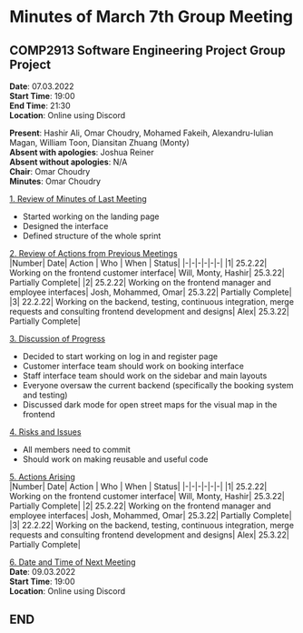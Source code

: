 # Minutes of March 7th Group Meeting
## COMP2913 Software Engineering Project Group Project
**Date**: 07.03.2022  
**Start Time**: 19:00  
**End Time**: 21:30  
**Location**: Online using Discord

**Present**: Hashir Ali, Omar Choudry, Mohamed Fakeih, Alexandru-Iulian Magan, William Toon, Diansitan Zhuang (Monty)  
**Absent with apologies**: Joshua Reiner  
**Absent without apologies**: N/A  
**Chair**: Omar Choudry  
**Minutes**: Omar Choudry

<u>1. Review of Minutes of Last Meeting</u>
- Started working on the landing page
- Designed the interface
- Defined structure of the whole sprint

<u>2. Review of Actions from Previous Meetings</u>  
|Number| Date| Action | Who | When | Status|
|-|-|-|-|-|-|
|1| 25.2.22| Working on the frontend customer interface| Will, Monty, Hashir| 25.3.22| Partially Complete|
|2| 25.2.22| Working on the frontend manager and employee interfaces| Josh, Mohammed, Omar| 25.3.22| Partially Complete|
|3| 22.2.22| Working on the backend, testing, continuous integration, merge requests and consulting frontend development and designs| Alex| 25.3.22| Partially Complete|

<u>3. Discussion of Progress</u>
- Decided to start working on log in and register page
- Customer interface team should work on booking interface
- Staff interface team should work on the sidebar and main layouts
- Everyone oversaw the current backend (specifically the booking system and testing)
- Discussed dark mode for open street maps for the visual map in the frontend

<u>4. Risks and Issues</u>
- All members need to commit
- Should work on making reusable and useful code


<u>5. Actions Arising</u>  
|Number| Date| Action | Who | When | Status|
|-|-|-|-|-|-|
|1| 25.2.22| Working on the frontend customer interface| Will, Monty, Hashir| 25.3.22| Partially Complete|
|2| 25.2.22| Working on the frontend manager and employee interfaces| Josh, Mohammed, Omar| 25.3.22| Partially Complete|
|3| 22.2.22| Working on the backend, testing, continuous integration, merge requests and consulting frontend development and designs| Alex| 25.3.22| Partially Complete|

<u>6. Date and Time of Next Meeting</u>  
**Date**: 09.03.2022  
**Start Time**: 19:00  
**Location**: Online using Discord
## END